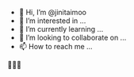 - 👋 Hi, I’m @jinitaimoo
- 👀 I’m interested in ...
- 🌱 I’m currently learning ...
- 💞️ I’m looking to collaborate on ...
- 📫 How to reach me ...

<!---
jinitaimoo/jinitaimoo is a ✨ special ✨ repository because its `README.md` (this file) appears on your GitHub profile.
You can click the Preview link to take a look at your changes.
--->
🤔🤔🤔

